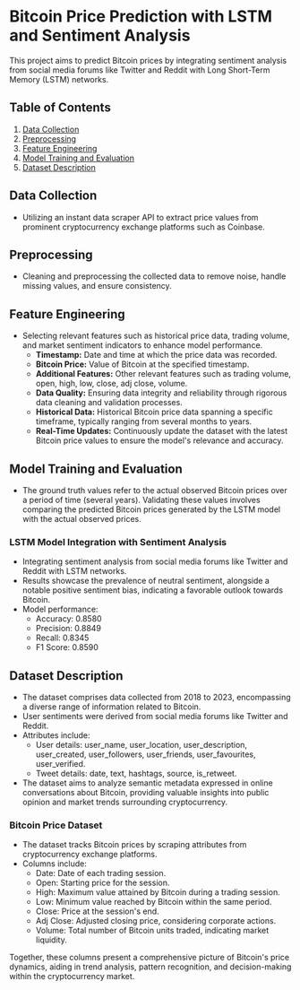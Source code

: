 # Bitcoin Price Prediction with LSTM and Sentiment Analysis

This project aims to predict Bitcoin prices by integrating sentiment analysis from social media forums like Twitter and Reddit with Long Short-Term Memory (LSTM) networks.

## Table of Contents
1. [Data Collection](#data-collection)
2. [Preprocessing](#preprocessing)
3. [Feature Engineering](#feature-engineering)
4. [Model Training and Evaluation](#model-training-and-evaluation)
5. [Dataset Description](#dataset-description)

## Data Collection
- Utilizing an instant data scraper API to extract price values from prominent cryptocurrency exchange platforms such as Coinbase.

## Preprocessing
- Cleaning and preprocessing the collected data to remove noise, handle missing values, and ensure consistency.

## Feature Engineering
- Selecting relevant features such as historical price data, trading volume, and market sentiment indicators to enhance model performance.
  - **Timestamp:** Date and time at which the price data was recorded.
  - **Bitcoin Price:** Value of Bitcoin at the specified timestamp.
  - **Additional Features:** Other relevant features such as trading volume, open, high, low, close, adj close, volume.
  - **Data Quality:** Ensuring data integrity and reliability through rigorous data cleaning and validation processes.
  - **Historical Data:** Historical Bitcoin price data spanning a specific timeframe, typically ranging from several months to years.
  - **Real-Time Updates:** Continuously update the dataset with the latest Bitcoin price values to ensure the model's relevance and accuracy.

## Model Training and Evaluation
- The ground truth values refer to the actual observed Bitcoin prices over a period of time (several years). Validating these values involves comparing the predicted Bitcoin prices generated by the LSTM model with the actual observed prices.

### LSTM Model Integration with Sentiment Analysis
- Integrating sentiment analysis from social media forums like Twitter and Reddit with LSTM networks.
- Results showcase the prevalence of neutral sentiment, alongside a notable positive sentiment bias, indicating a favorable outlook towards Bitcoin.
- Model performance:
  - Accuracy: 0.8580
  - Precision: 0.8849
  - Recall: 0.8345
  - F1 Score: 0.8590

## Dataset Description
- The dataset comprises data collected from 2018 to 2023, encompassing a diverse range of information related to Bitcoin.
- User sentiments were derived from social media forums like Twitter and Reddit.
- Attributes include:
  - User details: user_name, user_location, user_description, user_created, user_followers, user_friends, user_favourites, user_verified.
  - Tweet details: date, text, hashtags, source, is_retweet.
- The dataset aims to analyze semantic metadata expressed in online conversations about Bitcoin, providing valuable insights into public opinion and market trends surrounding cryptocurrency.

### Bitcoin Price Dataset
- The dataset tracks Bitcoin prices by scraping attributes from cryptocurrency exchange platforms.
- Columns include:
  - Date: Date of each trading session.
  - Open: Starting price for the session.
  - High: Maximum value attained by Bitcoin during a trading session.
  - Low: Minimum value reached by Bitcoin within the same period.
  - Close: Price at the session's end.
  - Adj Close: Adjusted closing price, considering corporate actions.
  - Volume: Total number of Bitcoin units traded, indicating market liquidity.

Together, these columns present a comprehensive picture of Bitcoin's price dynamics, aiding in trend analysis, pattern recognition, and decision-making within the cryptocurrency market.

